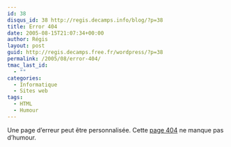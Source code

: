 ```yaml
---
id: 38
disqus_id: 38 http://regis.decamps.info/blog/?p=38
title: Error 404
date: 2005-08-15T21:07:34+00:00
author: Régis
layout: post
guid: http://regis.decamps.free.fr/wordpress/?p=38
permalink: /2005/08/error-404/
tmac_last_id:
  - ""
categories:
  - Informatique
  - Sites web
tags:
  - HTML
  - Humour
---
```

Une page d’erreur peut être personnalisée. Cette [page 404](http://www.coxar.pwp.blueyonder.co.uk/) ne manque pas d’humour.
